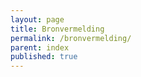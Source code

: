 ```yaml
---
layout: page
title: Bronvermelding
permalink: /bronvermelding/
parent: index
published: true
---
```



